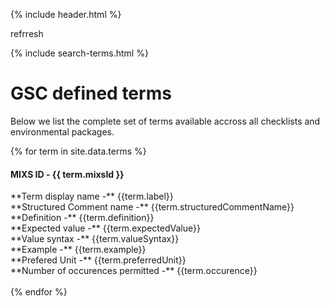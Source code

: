 {% include header.html %}

refrresh
 
{% include search-terms.html %}


<!-- # soil package terms
{% for row in site.data.soil %}
<h4>MIXS ID - {{row.MIXS-ID}} </h4>
<br> **Structured Comment Name -** {{row.structuredCommentName}}
<br> **Example -** {{row.requirement}}
{% endfor %}
-->

# GSC defined terms

Below we list the complete set of terms available accross all checklists and environmental packages. 


{% for term in site.data.terms %}
<h4>MIXS ID - {{ term.mixsId }} </h4>
**Term display name -** {{term.label}}
<br> **Structured Comment name -** {{term.structuredCommentName}}
<br> **Definition -** {{term.definition}}
<br> **Expected value -** {{term.expectedValue}}
<br> **Value syntax -** {{term.valueSyntax}}
<br> **Example -** {{term.example}}
<br> **Prefered Unit -** {{term.preferredUnit}}
<br> **Number of occurences permitted -** {{term.occurence}}
<br>
<br>		
{% endfor %}

